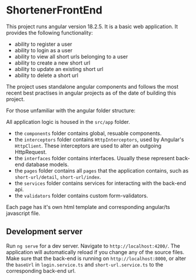 # ShortenerFrontEnd

This project runs angular version 18.2.5. It is a basic web application. It provides the following functionality:
- ability to register a user
- ability to login as a user
- ability to view all short urls belonging to a user
- ability to create a new short url
- ability to update an existing short url
- ability to delete a short url

The project uses standalone angular components and follows the most recent best practises in angular projects as of the date of building this project.

For those unfamiliar with the angular folder structure:

All application logic is housed in the `src/app` folder.
- the `components` folder contains global, resuable components.
- the `interceptors` folder contains `HttpInterceptors`, used by Angular's `HttpClient`. These interceptors are used to alter an outgoing HttpRequest.
- the `interfaces` folder contains interfaces. Usually these represent back-end database models.
- the `pages` folder contains all `pages` that the application contains, such as `short-url/detail`, `short-url/index`.
- the `services` folder contains services for interacting with the back-end api.
- the `validators` folder contains custom form-validators.

Each page has it's own html template and corresponding angular/ts javascript file.

## Development server

Run `ng serve` for a dev server. Navigate to `http://localhost:4200/`. The application will automatically reload if you change any of the source files. 
Make sure that the back-end is running on `http://localhost:8000`, or alter the `baseUrl` in `login.service.ts` and `short-url.service.ts` to the corresponding back-end url.

